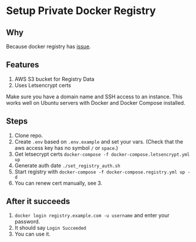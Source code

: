 # Setup Private Docker Registry

## Why

Because docker registry has [issue](https://github.com/docker/distribution/issues/2545).

## Features

1. AWS S3 bucket for Registry Data
2. Uses Letsencrypt certs

Make sure you have a domain name and SSH access to an instance. This works well on Ubuntu servers with Docker and Docker Compose installed.

## Steps

1. Clone repo.
2. Create `.env` based on `.env.example` and set your vars. (Check that the aws access key has no symbol `/` or `space`.)
3. Get letsecrypt certs `docker-compose -f docker-compose.letsencrypt.yml up`
4. Generate auth date `./set_registry_auth.sh`
5. Start registry with `docker-compose -f docker-compose.registry.yml up -d`
6. You can renew cert manually, see 3.

## After it succeeds

1. `docker login registry.example.com -u username` and enter your password.
2. It should say `Login Succeeded`
3. You can use it.
